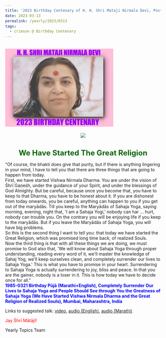 ```yaml
---
title: '2023 Birthday Centenary of H. H. Shri Mataji Nirmala Devi, Post 9'
date: 2023-03-13
permalink: /yearly/2023/0313
tags:
  - crimson @ Birthday Centenary
---
```


<br>
<div style="text-align: left"><img src="/images/100Years.jpg" width="350" /></div><br>

<div style="text-align: center"><img src="/images/image1130_Balwant_Kumbhojkar_Collection.jpg" /></div>

<br>
<p style="color:DarkGreen; text-align:center">
<font size="+2"><b>We Have Started The Great Religion</b><br></font>
</p>

<p>
"Of course, the bhakti does give that purity, but if there is anything lingering in your mind, I have to tell you that there are three things that are going to happen from today.<br>
First, we have started Vishwa Nirmala Dharma. You are under the vision of Śhrī Gaṇeśh, under the guidance of your Spirit, and under the blessings of God Almighty. But be careful, because once you become that, you have to keep to that Dharma, you have to be honest about it. If you are dishonest from today onwards, you be careful, anything can happen to you if you get out of the maryādās. Till you keep to the Maryādās of Sahaja Yoga, saying morning, evening, night that, 'I am a Sahaja Yogi,' nobody can har ... hurt, nobody can trouble you. On the contrary you will be enjoying life if you keep to the maryādās. But if you leave the Maryādās of Sahaja Yoga, you will have big problems.<br>
So this is the second thing I want to tell you: that today we have started the Great Religion, which was promised long time back, of realized Souls.<br>
Now the third thing is that with all these things we are doing, we must promise to God also that, 'We will know about Sahaja Yoga through proper understanding, reading every word of it, we'll master the knowledge of Sahaj Yog, we'll keep ourselves clean, and completely surrender our lives to Sahaja Yoga.' This is what you have to promise in your heart. Surrendering to Sahaja Yoga is actually surrendering to joy, bliss and peace. In that you are the gainer, nobody is a loser in it. This is how today we have to decide once for all."<br>
<font color="blue"><b>1985-0321 Birthday Pūjā (Marathi+English), Completely Surrender Our Lives to Sahaja Yoga and People Should See through You the Greatness of Sahaja Yoga (We Have Started Vishwa Nirmala Dharma and the Great Religion of Realized Souls), Mumbai, Maharashtra, India</b></font><br>
</p>

Links to suggested talk: <a href="https://vimeo.com/427340882"> video</a>, <a href="https://soundcloud.com/nirmala-vidya-portal/1985-0321-birthday-puja-talk-2"> audio (English)</a>, <a href="https://soundcloud.com/nirmala-vidya-portal/1985-0321-birthday-puja-talk-1"> audio (Marathi)</a><br>

<p style="color:red;">Jay Śhrī Mātājī!<br></p>

<p>Yearly Topics Team</p>